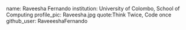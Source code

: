 name: Raveesha Fernando 
institution: University of Colombo, School of Computing
profile_pic: Raveesha.jpg
quote:Think Twice, Code once
github_user: RaveeeshaFernando
